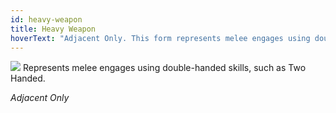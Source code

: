 ```yaml
---
id: heavy-weapon
title: Heavy Weapon
hoverText: "Adjacent Only. This form represents melee engages using double-handed skills, such as Two Handed."
---
```


<img src="/icons/heavy-weapon.svg" />
Represents melee engages using double-handed skills, such as Two Handed.

*Adjacent Only*